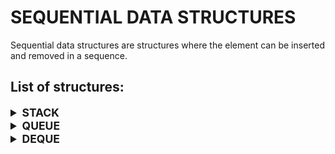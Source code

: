 # SEQUENTIAL DATA STRUCTURES

Sequential data structures are structures where the element can be inserted and removed in a sequence.

## List of structures:

<details>

<summary style="font-size: 1.25em; font-weight: bold">STACK</summary>

The stack is a last element in and first out data structure that can be customized using the preprocessor.

```c++
// macro settings to define stack properties before including library
#define STACK_DATA_TYPE [type]   // defines the data type to store
#define STACK_SIZE      [size]   // defines the maximum positive array size
#define STACK_ASSERT    [assert] // defines the assert function for invalid states
#include "stack.h"
```

The stack structure is made out of the array that stores the elements and a size variable to get the current element count.

```c++
typedef struct stack {
    STACK_DATA_TYPE elements[STACK_SIZE]; // elements array
    size_t size;                          // size of stack
} stack_s;
```

### create

Creates an empty stack structure.

```c++
stack_s create_stack(void);
```

```c++
#define STACK_DATA_TYPE int
#include "stack.h"

int main() {
    stack_s stack = create_stack();
    
    // do something
    
    return 0;
}
```

### destroy

Destroys stack and all elements in it.

```c++
typedef void (*destroy_stack_fn) (STACK_DATA_TYPE * element);
void destroy_stack(stack_s * stack, const destroy_stack_fn destroy);
```

```c++
#define STACK_DATA_TYPE char*
#include "stack.h"

#include <stdlib.h>

void destroy_string(STACK_DATA_TYPE * string) {
    free(*string);
    (*string) = NULL;
}

int main() {
    stack_s stack = create_stack();
    
    // do something
    
    destroy_stack(&stack, destroy_string);
    
    return 0;
}
```

### clear

Clears all elements in stack.

```c++
typedef void (*destroy_stack_fn) (STACK_DATA_TYPE * element);
void clear_stack(stack_s * stack, const destroy_stack_fn destroy);
```

```c++
#define STACK_DATA_TYPE char*
#include "stack.h"

#include <stdlib.h>

void destroy_string(STACK_DATA_TYPE * string) {
    free(*string);
    (*string) = NULL;
}

int main() {
    stack_s stack = create_stack();
    
    // do something
    
    clear_stack(&stack, destroy_string);
    
    // do something anew
    
    destroy_stack(&stack, destroy_string);
    
    return 0;
}
```

### copy

Copies the stack and all its elements into a new structure.

```c++
typedef STACK_DATA_TYPE (*copy_stack_fn) (const STACK_DATA_TYPE element);
stack_s copy_stack(const stack_s * stack, const copy_stack_fn copy);
```

```c++
#define STACK_DATA_TYPE int
#include "stack.h"

STACK_DATA_TYPE copy_int(const STACK_DATA_TYPE integer) {
    return integer;
}

int main() {
    stack_s stack = create_stack();
    
    // do something
    
    stack_s copy = copy_stack(&stack, copy_int);
    
    // do something with stack and copy

    return 0;
}
```

### is empty

Checks if stack is empty.

```c++
bool is_empty_stack(const stack_s * stack);
```

```c++
#define STACK_DATA_TYPE int
#include "stack.h"

int main() {
    stack_s stack = create_stack();
    
    // do something
    
    while (!is_empty_stack(&stack)) {
        // do something while stack is not empty
    }

    return 0;
}
```

### is full

Checks if stack is full.

```c++
bool is_full_stack(const stack_s * stack);
```

```c++
#define STACK_DATA_TYPE int
#include "stack.h"

int main() {
    stack_s stack = create_stack();
        
    while (!is_full_stack(&stack)) {
        // do something while stack is not full
    }

    return 0;
}
```

### foreach

Iterates over and operates on each element in structure using generic arguments.

```c++
typedef bool (*operate_stack_fn) (STACK_DATA_TYPE * element, void * args);
void foreach_stack(stack_s * stack, const operate_stack_fn operate, void * args);
```

```c++
#define STACK_DATA_TYPE int
#include "stack.h"

bool increment(STACK_DATA_TYPE * integer, void * value) {
    int * true_value = value;
    (*integer) += (*true_value);
    
    return true; // to iterate over each element
}

int main() {
    stack_s stack = create_stack();
    
    // do something
    
    int value = 42;
    foreach_stack(&stack, increment, &value);
    
    // do something with incremented stack elements

    return 0;
}
```

### map

Map function that maps elements into array and manages it using size and args.

```c++
void (*manage_stack_fn) (STACK_DATA_TYPE * array, const size_t size, void * args);
void map_stack(stack_s * stack, const manage_stack_fn manage, void * args);
```

```c++
#define STACK_DATA_TYPE int
#include "stack.h"

#include <stdlib.h>

int compare_int(const void * a, const void * b) {
    return (*(STACK_DATA_TYPE*)(a)) - (*(STACK_DATA_TYPE*)(b));
}

void sort_int(STACK_DATA_TYPE * array, const size_t size, void * compare) {
    qsort(array, size, sizeof(STACK_DATA_TYPE), compare);
}

int main() {
    stack_s stack = create_stack();
    
    // do something
    
    map_stack(&stack, sort_int, compare_int);
    
    // do something with sorted stack elements

    return 0;
}
```

### peep

Gets element at the top of the stack without removing it.

```c++
STACK_DATA_TYPE peep_stack(const stack_s * stack);
```

```c++
#define STACK_DATA_TYPE int
#include "stack.h"

int main() {
    stack_s stack = create_stack();
    
    // do something
    
    STACK_DATA_TYPE element = peep_stack(&stack);
    
    // do something with top element

    return 0;
}
```

### push

Pushes the element to the top of the stack.

```c++
void push_stack(stack_s * stack, const STACK_DATA_TYPE element);
```

```c++
#define STACK_DATA_TYPE int
#include "stack.h"

int main() {
    stack_s stack = create_stack();
    
    STACK_DATA_TYPE element = { 0 };
    push_stack(&stack, element);
    
    // do something

    return 0;
}
```

### pop

Pops and removes the element at the top of the stack.

```c++
STACK_DATA_TYPE pop_stack(stack_s * stack);
```

```c++
#define STACK_DATA_TYPE int
#include "stack.h"

int main() {
    stack_s stack = create_stack();
    
    // do something
    
    STACK_DATA_TYPE element = pop_stack(&stack);
    
    // do something with removed element

    return 0;
}
```

</details>

<details>

<summary style="font-size: 1.25em; font-weight: bold">QUEUE</summary>

The queue is a first element in and first out data structure that can be customized using the preprocessor.

```c++
// macro settings to define queue properties before including library
#define QUEUE_DATA_TYPE [type]   // defines the data type to store
#define QUEUE_SIZE      [size]   // defines the maximum positive array size
#define QUEUE_ASSERT    [assert] // defines the assert function for invalid states
#include "queue.h"
```

The queue structure is made out of the array that stores the elements, a size variable to get the current element count and a current index to retrieve the first added element. The structure relies on a circular array mechanism.

```c++
typedef struct queue {
    QUEUE_DATA_TYPE elements[QUEUE_SIZE]; // elements array
    size_t size;                          // size of structure
    size_t current;                       // current index of first element
} queue_s;

```

### create

Creates an empty queue structure.

```c++
queue_s create_queue(void);
```

```c++
#define QUEUE_DATA_TYPE int
#include "queue.h"

int main() {
    queue_s queue = create_queue();
    
    // do something
    
    return 0;
}
```

### destroy

Destroys queue and all elements in it.

```c++
typedef void (*destroy_queue_fn) (QUEUE_DATA_TYPE * element);
void destroy_queue(queue_s * queue, const destroy_queue_fn destroy);
```

```c++
#define QUEUE_DATA_TYPE char*
#include "queue.h"

#include <stdlib.h>

void destroy_string(QUEUE_DATA_TYPE * string) {
    free(*string);
    (*string) = NULL;
}

int main() {
    queue_s queue = create_queue();
    
    // do something
    
    destroy_queue(&queue, destroy_string);
    
    return 0;
}
```

### clear

Clears all elements in queue.

```c++
typedef void (*destroy_queue_fn) (QUEUE_DATA_TYPE * element);
void clear_queue(queue_s * queue, const destroy_queue_fn destroy);
```

```c++
#define QUEUE_DATA_TYPE char*
#include "queue.h"

#include <stdlib.h>

void destroy_string(QUEUE_DATA_TYPE * string) {
    free(*string);
    (*string) = NULL;
}

int main() {
    queue_s queue = create_queue();
    
    // do something
    
    clear_queue(&queue, destroy_string);
    
    // do something anew
    
    destroy_queue(&queue, destroy_string);
    
    return 0;
}
```

### copy

Copies the queue and all its elements into a new structure.

```c++
typedef QUEUE_DATA_TYPE (*copy_queue_fn) (const QUEUE_DATA_TYPE element);
queue_s copy_queue(const queue_s * queue, const copy_queue_fn copy);
```

```c++
#define QUEUE_DATA_TYPE int
#include "queue.h"

QUEUE_DATA_TYPE copy_int(const QUEUE_DATA_TYPE integer) {
    return integer;
}

int main() {
    queue_s queue = create_queue();
    
    // do something
    
    queue_s copy = copy_queue(&queue, copy_int);
    
    // do something with queue and copy

    return 0;
}
```

### is empty

Checks if queue is empty.

```c++
bool is_empty_queue(const queue_s * queue);
```

```c++
#define QUEUE_DATA_TYPE int
#include "queue.h"

int main() {
    queue_s queue = create_queue();
    
    // do something
    
    while (!is_empty_queue(&queue)) {
        // do something while queue is not empty
    }

    return 0;
}
```

### is full

Checks if queue is full.

```c++
bool is_full_queue(const queue_s * queue);
```

```c++
#define QUEUE_DATA_TYPE int
#include "queue.h"

int main() {
    queue_s queue = create_queue();
        
    while (!is_full_queue(&queue)) {
        // do something while queue is not full
    }

    return 0;
}
```

### foreach

Iterates over and operates on each element in structure using generic arguments.

```c++
typedef bool (*operate_queue_fn) (QUEUE_DATA_TYPE * element, void * args);
void foreach_queue(queue_s * queue, const operate_queue_fn operate, void * args);
```

```c++
#define QUEUE_DATA_TYPE int
#include "queue.h"

bool increment(QUEUE_DATA_TYPE * integer, void * value) {
    int * true_value = value;
    (*integer) += (*true_value);
    
    return true; // to iterate over each element
}

int main() {
    queue_s queue = create_queue();
    
    // do something
    
    int value = 42;
    foreach_queue(&queue, increment, &value);
    
    // do something with incremented queue elements

    return 0;
}
```

### map

Map function that maps elements into array and manages it using size and args.

```c++
void (*manage_queue_fn) (QUEUE_DATA_TYPE * array, const size_t size, void * args);
void map_queue(queue_s * queue, const manage_queue_fn manage, void * args);
```

```c++
#define QUEUE_DATA_TYPE int
#include "queue.h"

#include <stdlib.h>

int compare_int(const void * a, const void * b) {
    return (*(QUEUE_DATA_TYPE*)(a)) - (*(QUEUE_DATA_TYPE*)(b));
}

void sort_int(QUEUE_DATA_TYPE * array, const size_t size, void * compare) {
    qsort(array, size, sizeof(QUEUE_DATA_TYPE), compare);
}

int main() {
    queue_s queue = create_queue();
    
    // do something
    
    map_queue(&queue, sort_int, compare_int);
    
    // do something with sorted queue elements

    return 0;
}
```

### peek

Gets element at the beginning of the queue without removing it.

```c++
QUEUE_DATA_TYPE peek_queue(const queue_s * queue);
```

```c++
#define QUEUE_DATA_TYPE int
#include "queue.h"

int main() {
    queue_s queue = create_queue();
    
    // do something
    
    QUEUE_DATA_TYPE element = peek_queue(&queue);
    
    // do something with top element

    return 0;
}
```

### enqueue

Enqueues the element to the end of the queue.

```c++
void enqueue_queue(queue_s * queue, const QUEUE_DATA_TYPE element);
```

```c++
#define QUEUE_DATA_TYPE int
#include "queue.h"

int main() {
    queue_s queue = create_queue();
    
    QUEUE_DATA_TYPE element = { 0 };
    enqueue_queue(&queue, element);
    
    // do something

    return 0;
}
```

### dequeue

Dequeues and removes the element at the beginning of the queue.

```c++
QUEUE_DATA_TYPE dequeue_queue(queue_s * queue);
```

```c++
#define QUEUE_DATA_TYPE int
#include "queue.h"

int main() {
    queue_s queue = create_queue();
    
    // do something
    
    QUEUE_DATA_TYPE element = dequeue_queue(&queue);
    
    // do something with removed element

    return 0;
}
```

</details>

<details>

<summary style="font-size: 1.25em; font-weight: bold">DEQUE</summary>

The deque is a double ended queue that allows elements to be added and removed from its front and rear. It can be customized using the preprocessor.

```c++
// macro settings to define deque properties before including library
#define DEQUE_DATA_TYPE [type]   // defines the data type to store
#define DEQUE_SIZE      [size]   // defines the maximum positive array size
#define DEQUE_ASSERT    [assert] // defines the assert function for invalid states
#include "deque.h"
```

The deque structure is made out of the array that stores the elements, a size variable to get the element count and a current index to retrieve the rear element. The structure relies on a circular array mechanism.

```c++
typedef struct deque {
    DEQUE_DATA_TYPE elements[DEQUE_SIZE]; // elements array
    size_t size;                          // size of structure
    size_t current;                       // current index of first element
} deque_s;

```

### create

Creates an empty deque structure.

```c++
deque_s create_deque(void);
```

```c++
#define DEQUE_DATA_TYPE int
#include "deque.h"

int main() {
    deque_s deque = create_deque();
    
    // do something
    
    return 0;
}
```

### destroy

Destroys deque and all elements in it.

```c++
typedef void (*destroy_deque_fn) (DEQUE_DATA_TYPE * element);
void destroy_deque(deque_s * deque, const destroy_deque_fn destroy);
```

```c++
#define DEQUE_DATA_TYPE char*
#include "deque.h"

#include <stdlib.h>

void destroy_string(DEQUE_DATA_TYPE * string) {
    free(*string);
    (*string) = NULL;
}

int main() {
    deque_s deque = create_deque();
    
    // do something
    
    destroy_deque(&deque, destroy_string);
    
    return 0;
}
```

### clear

Clears all elements in deque.

```c++
typedef void (*destroy_deque_fn) (DEQUE_DATA_TYPE * element);
void clear_deque(deque_s * deque, const destroy_deque_fn destroy);
```

```c++
#define DEQUE_DATA_TYPE char*
#include "deque.h"

#include <stdlib.h>

void destroy_string(DEQUE_DATA_TYPE * string) {
    free(*string);
    (*string) = NULL;
}

int main() {
    deque_s deque = create_deque();
    
    // do something
    
    clear_deque(&deque, destroy_string);
    
    // do something anew
    
    destroy_deque(&deque, destroy_string);
    
    return 0;
}
```

### copy

Copies the deque and all its elements into a new structure.

```c++
typedef DEQUE_DATA_TYPE (*copy_deque_fn) (const DEQUE_DATA_TYPE element);
deque_s copy_deque(const deque_s * deque, const copy_deque_fn copy);
```

```c++
#define DEQUE_DATA_TYPE int
#include "deque.h"

DEQUE_DATA_TYPE copy_int(const DEQUE_DATA_TYPE integer) {
    return integer;
}

int main() {
    deque_s deque = create_deque();
    
    // do something
    
    deque_s copy = copy_deque(&deque, copy_int);
    
    // do something with deque and copy

    return 0;
}
```

### is empty

Checks if deque is empty.

```c++
bool is_empty_deque(const deque_s * deque);
```

```c++
#define DEQUE_DATA_TYPE int
#include "deque.h"

int main() {
    deque_s deque = create_deque();
    
    // do something
    
    while (!is_empty_deque(&deque)) {
        // do something while deque is not empty
    }

    return 0;
}
```

### is full

Checks if deque is full.

```c++
bool is_full_deque(const deque_s * deque);
```

```c++
#define DEQUE_DATA_TYPE int
#include "deque.h"

int main() {
    deque_s deque = create_deque();
        
    while (!is_full_deque(&deque)) {
        // do something while deque is not full
    }

    return 0;
}
```

### foreach front

Iterates over and operates on each element in structure using generic arguments from the front.

```c++
typedef bool (*operate_deque_fn) (DEQUE_DATA_TYPE * element, void * args);
void foreach_front_deque(deque_s * deque, const operate_deque_fn operate, void * args);
```

```c++
#define DEQUE_DATA_TYPE int
#include "deque.h"

bool increment(DEQUE_DATA_TYPE * integer, void * value) {
    int * true_value = value;
    (*integer) += (*true_value);
    
    return true; // to iterate over each element
}

int main() {
    deque_s deque = create_deque();
    
    // do something
    
    int value = 42;
    foreach_front_deque(&deque, increment, &value);
    
    // do something with incremented deque elements

    return 0;
}
```

### foreach rear

Iterates over and operates on each element in structure using generic arguments from the rear.

```c++
typedef bool (*operate_deque_fn) (DEQUE_DATA_TYPE * element, void * args);
void foreach_rear_deque(deque_s * deque, const operate_deque_fn operate, void * args);
```

```c++
#define DEQUE_DATA_TYPE int
#include "deque.h"

bool increment(DEQUE_DATA_TYPE * integer, void * value) {
    int * true_value = value;
    (*integer) += (*true_value);
    
    return true; // to iterate over each element
}

int main() {
    deque_s deque = create_deque();
    
    // do something
    
    int value = 42;
    foreach_rear_deque(&deque, increment, &value);
    
    // do something with incremented deque elements

    return 0;
}
```

### map

Map function that maps elements into array and manages it using size and args.

```c++
void (*manage_deque_fn) (DEQUE_DATA_TYPE * array, const size_t size, void * args);
void map_deque(deque_s * deque, const manage_deque_fn manage, void * args);
```

```c++
#define DEQUE_DATA_TYPE int
#include "deque.h"

#include <stdlib.h>

int compare_int(const void * a, const void * b) {
    return (*(DEQUE_DATA_TYPE*)(a)) - (*(DEQUE_DATA_TYPE*)(b));
}

void sort_int(DEQUE_DATA_TYPE * array, const size_t size, void * compare) {
    qsort(array, size, sizeof(DEQUE_DATA_TYPE), compare);
}

int main() {
    deque_s deque = create_deque();
    
    // do something
    
    map_deque(&deque, sort_int, compare_int);
    
    // do something with sorted deque elements

    return 0;
}
```

### peek front

Gets element at the front of the deque without removing it.

```c++
DEQUE_DATA_TYPE peek_front_deque(const deque_s * deque);
```

```c++
#define DEQUE_DATA_TYPE int
#include "deque.h"

int main() {
    deque_s deque = create_deque();
    
    // do something
    
    DEQUE_DATA_TYPE element = peek_front_deque(&deque);
    
    // do something with top element

    return 0;
}
```

### peek rear

Gets element at the rear of the deque without removing it.

```c++
DEQUE_DATA_TYPE peek_rear_deque(const deque_s * deque);
```

```c++
#define DEQUE_DATA_TYPE int
#include "deque.h"

int main() {
    deque_s deque = create_deque();
    
    // do something
    
    DEQUE_DATA_TYPE element = peek_rear_deque(&deque);
    
    // do something with top element

    return 0;
}
```

### enqueue front

Enqueue the element to the front of the deque.

```c++
void enqueue_front_deque(deque_s * deque, const DEQUE_DATA_TYPE element);
```

```c++
#define DEQUE_DATA_TYPE int
#include "deque.h"

int main() {
    deque_s deque = create_deque();
    
    DEQUE_DATA_TYPE element = { 0 };
    enqueue_front_deque(&deque, element);
    
    // do something

    return 0;
}
```

### enqueue rear

Enqueue the element to the rear of the deque.

```c++
void enqueue_rear_deque(deque_s * deque, const DEQUE_DATA_TYPE element);
```

```c++
#define DEQUE_DATA_TYPE int
#include "deque.h"

int main() {
    deque_s deque = create_deque();
    
    DEQUE_DATA_TYPE element = { 0 };
    enqueue_rear_deque(&deque, element);
    
    // do something

    return 0;
}
```

### dequeue front

Dequeues and removes the element at the front of the deque.

```c++
DEQUE_DATA_TYPE dequeue_front_deque(deque_s * deque);
```

```c++
#define DEQUE_DATA_TYPE int
#include "deque.h"

int main() {
    deque_s deque = create_deque();
    
    // do something
    
    DEQUE_DATA_TYPE element = dequeue_front_deque(&deque);
    
    // do something with removed element

    return 0;
}
```

### dequeue rear

Dequeues and removes the element at the rear of the deque.

```c++
DEQUE_DATA_TYPE dequeue_rear_deque(deque_s * deque);
```

```c++
#define DEQUE_DATA_TYPE int
#include "deque.h"

int main() {
    deque_s deque = create_deque();
    
    // do something
    
    DEQUE_DATA_TYPE element = dequeue_rear_deque(&deque);
    
    // do something with removed element

    return 0;
}
```

</details>
